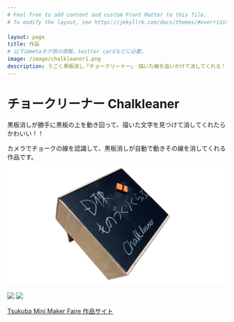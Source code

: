 ```yaml
---
# Feel free to add content and custom Front Matter to this file.
# To modify the layout, see https://jekyllrb.com/docs/themes/#overriding-theme-defaults

layout: page
title: 作品
# 以下はmetaタグ用の情報。twitter cardなどに必要。
image: /image/chalkleaner1.png
description: うごく黒板消し「チョークリーナー」　描いた線を追いかけて消してくれる！
---
```


# チョークリーナー  Chalkleaner

黒板消しが勝手に黒板の上を動き回って、描いた文字を見つけて消してくれたらかわいい！！


カメラでチョークの線を認識して、黒板消しが自動で動きその線を消してくれる作品です。
![chalkleaner](/image/chalkleaner1.png)

[![](https://img.youtube.com/vi/Rb0cu_odo0U/0.jpg)](https://www.youtube.com/watch?v=Rb0cu_odo0U)
[![](https://img.youtube.com/vi/yfwRaJI1o2E/0.jpg)](https://www.youtube.com/watch?v=yfwRaJI1o2E)

[Tsukuba Mini Maker Faire 作品サイト](https://tmmf.jp/2020/?portfolio=d%e6%a3%9f%e3%82%82%e3%81%ae%e3%81%a5%e3%81%8f%e3%82%8a%e3%82%af%e3%83%a9%e3%83%96)
